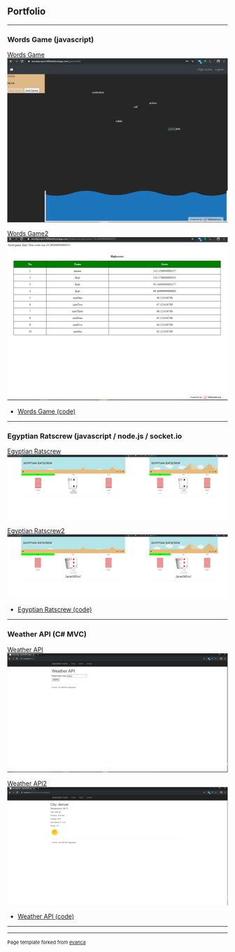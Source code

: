 ## Portfolio

---

### Words Game (javascript)

[Words Game](https://github.com/GoatRydah/WordsGame)
<img src="images/wordsGame.png?raw=true"/>

[Words Game2](https://github.com/GoatRydah/WordsGame)
<img src="images/wordsGame2.png?raw=true"/>

- [Words Game (code)](https://github.com/GoatRydah/WordsGame)

---
### Egyptian Ratscrew (javascript / node.js / socket.io

[Egyptian Ratscrew](https://github.com/GoatRydah/School_EgyptianRatscrew)
<img src="images/er.png?raw=true"/>

[Egyptian Ratscrew2](https://github.com/GoatRydah/School_EgyptianRatscrew)
<img src="images/er2.png?raw=true"/>

- [Egyptian Ratscrew (code)](https://github.com/GoatRydah/School_EgyptianRatscrew)

---
### Weather API (C# MVC)

[Weather API](https://github.com/GoatRydah/School_WeatherAPI)
<img src="images/weather_api_1.png?raw=true"/>

[Weather API2](https://github.com/GoatRydah/School_WeatherAPI)
<img src="images/weather_api_2.png?raw=true"/>

- [Weather API (code)](https://github.com/GoatRydah/School_WeatherAPI)

---

---
<p style="font-size:11px">Page template forked from <a href="https://github.com/evanca/quick-portfolio">evanca</a></p>
<!-- Remove above link if you don't want to attibute -->
